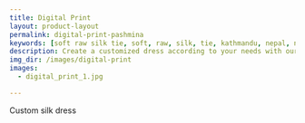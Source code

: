 ```yaml
---
title: Digital Print
layout: product-layout
permalink: digital-print-pashmina
keywords: [soft raw silk tie, soft, raw, silk, tie, kathmandu, nepal, nepalese, handloom, thamel, digital print pashmina, cashmere]
description: Create a customized dress according to your needs with our soft raw silk materials
img_dir: /images/digital-print
images:
  - digital_print_1.jpg

---
```

Custom silk dress